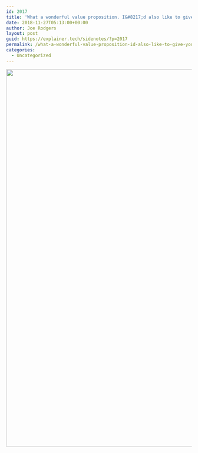 ```yaml
---
id: 2017
title: 'What a wonderful value proposition. I&#8217;d also like to give you my SSN and shot records.'
date: 2018-11-27T05:13:00+00:00
author: Joe Rodgers
layout: post
guid: https://explainer.tech/sidenotes/?p=2017
permalink: /what-a-wonderful-value-proposition-id-also-like-to-give-you-my-ssn-and-shot-records/
categories:
  - Uncategorized
---
```

<a href="https://i1.wp.com/explainer.tech/sidenotes/wp-content/uploads/2018/11/Screenshot_20181126-231111.png?ssl=1" rel="attachment wp-att-2018"><img src="https://i1.wp.com/explainer.tech/sidenotes/wp-content/uploads/2018/11/Screenshot_20181126-231111.png?resize=1024%2C1024&#038;ssl=1" alt="" title="screenshot_20181126-231111-png" width="1024" height="1024" class="alignnone size-full wp-image-2018" srcset="https://i1.wp.com/explainer.tech/sidenotes/wp-content/uploads/2018/11/Screenshot_20181126-231111.png?resize=150%2C150&ssl=1 150w, https://i1.wp.com/explainer.tech/sidenotes/wp-content/uploads/2018/11/Screenshot_20181126-231111.png?zoom=2&resize=1024%2C1024&ssl=1 2048w" sizes="(max-width: 1024px) 100vw, 1024px" data-recalc-dims="1" /></a>